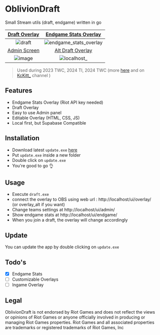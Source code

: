 # OblivionDraft
Small Stream utils (draft, endgame) written in go 

| [Draft Overlay](http://localhost/ui/overlay/) | [Endgame Stats Overlay](http://localhost/ui/endgame/) | 
| :-----: | :------: | 
| ![draft](https://github.com/user-attachments/assets/f20a350a-1c70-4a5d-a34d-5d35dfaf58c4) | ![endgame_stats_overlay](https://github.com/user-attachments/assets/5d433be9-25e5-49c7-bd15-7a919a167167) | 
| [Admin Screen](http://localhost/ui/admin/) |  [Alt Draft Overlay](http://localhost/ui/overlay_alt/) |
| ![image](https://github.com/user-attachments/assets/e5ff6a05-dcf5-4330-a756-ae41971b77e3)| ![localhost_](https://github.com/user-attachments/assets/5942afcf-bfae-4020-863c-b290d9f83f24)| 


> Used during 2023 TWC, 2024 TI, 2024 TWC (more [here](https://oblivion-esport.fr/) and on [KcKitt_](https://twitch.tv/kckitt_) channel )

## Features
- Endgame Stats Overlay (Riot API key needed)
- Draft Overlay
- Easy to use Admin panel
- Editable Overlay (HTML, CSS, JS)
- Local first, but Supabase Compatible

## Installation
- Download latest `update.exe` [here](https://github.com/UrbsKali/OblivionDraft/releases/latest)
- Put `update.exe` inside a new folder
- Double click on `update.exe`
- You're good to go 👌
## Usage
- Execute `draft.exe`
- connect the overlay to OBS using web url : http://localhost/ui/overlay/ (or overlay_alt if you want)
- Change teams settings at http://localhost/ui/admin/
- Show endgame stats at http://localhost/ui/endgame/
- When you join a draft, the overlay will change accordingly

## Update
You can update the app by double clicking on `update.exe`

## Todo's
- [X] Endgame Stats
- [ ] Customizable Overlays
- [ ] Ingame Overlay

## Legal
OblivionDraft is not endorsed by Riot Games and does not reflect the views or opinions of Riot Games or anyone officially involved in producing or managing Riot Games properties. Riot Games and all associated properties are trademarks or registered trademarks of Riot Games, Inc

